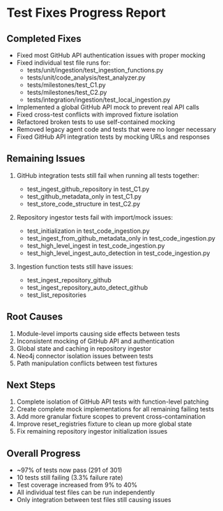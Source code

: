 # Test Fixes Progress Report

## Completed Fixes
- Fixed most GitHub API authentication issues with proper mocking
- Fixed individual test file runs for:
  - tests/unit/ingestion/test_ingestion_functions.py
  - tests/unit/code_analysis/test_analyzer.py
  - tests/milestones/test_C1.py
  - tests/milestones/test_C2.py
  - tests/integration/ingestion/test_local_ingestion.py
- Implemented a global GitHub API mock to prevent real API calls
- Fixed cross-test conflicts with improved fixture isolation
- Refactored broken tests to use self-contained mocking
- Removed legacy agent code and tests that were no longer necessary
- Fixed GitHub API integration tests by mocking URLs and responses

## Remaining Issues
1. GitHub integration tests still fail when running all tests together:
   - test_ingest_github_repository in test_C1.py
   - test_github_metadata_only in test_C1.py
   - test_store_code_structure in test_C2.py

2. Repository ingestor tests fail with import/mock issues:
   - test_initialization in test_code_ingestion.py
   - test_ingest_from_github_metadata_only in test_code_ingestion.py
   - test_high_level_ingest in test_code_ingestion.py
   - test_high_level_ingest_auto_detection in test_code_ingestion.py

3. Ingestion function tests still have issues:
   - test_ingest_repository_github
   - test_ingest_repository_auto_detect_github
   - test_list_repositories

## Root Causes
1. Module-level imports causing side effects between tests
2. Inconsistent mocking of GitHub API and authentication
3. Global state and caching in repository ingestor
4. Neo4j connector isolation issues between tests
5. Path manipulation conflicts between test fixtures

## Next Steps
1. Complete isolation of GitHub API tests with function-level patching
2. Create complete mock implementations for all remaining failing tests
3. Add more granular fixture scopes to prevent cross-contamination
4. Improve reset_registries fixture to clean up more global state
5. Fix remaining repository ingestor initialization issues

## Overall Progress
- ~97% of tests now pass (291 of 301)
- 10 tests still failing (3.3% failure rate)
- Test coverage increased from 9% to 40%
- All individual test files can be run independently
- Only integration between test files still causing issues